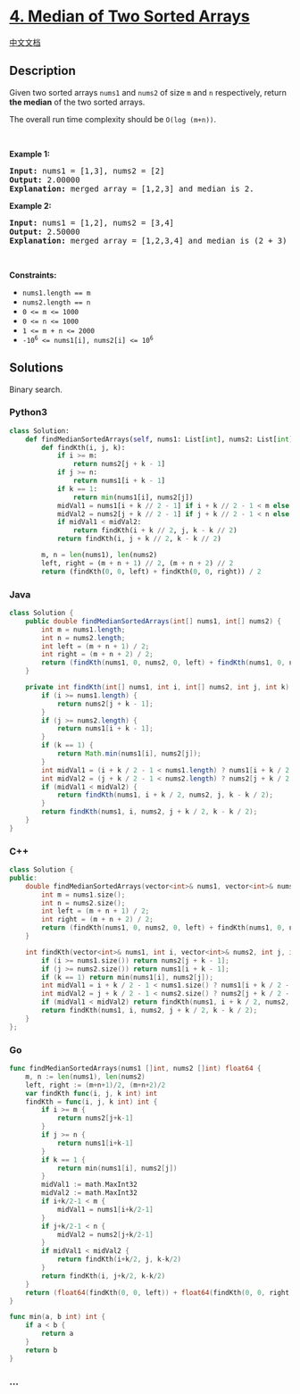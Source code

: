 # [4. Median of Two Sorted Arrays](https://leetcode.com/problems/median-of-two-sorted-arrays)

[中文文档](/solution/0000-0099/0004.Median%20of%20Two%20Sorted%20Arrays/README.md)

## Description

<p>Given two sorted arrays <code>nums1</code> and <code>nums2</code> of size <code>m</code> and <code>n</code> respectively, return <strong>the median</strong> of the two sorted arrays.</p>

<p>The overall run time complexity should be <code>O(log (m+n))</code>.</p>

<p>&nbsp;</p>
<p><strong class="example">Example 1:</strong></p>

<pre>
<strong>Input:</strong> nums1 = [1,3], nums2 = [2]
<strong>Output:</strong> 2.00000
<strong>Explanation:</strong> merged array = [1,2,3] and median is 2.
</pre>

<p><strong class="example">Example 2:</strong></p>

<pre>
<strong>Input:</strong> nums1 = [1,2], nums2 = [3,4]
<strong>Output:</strong> 2.50000
<strong>Explanation:</strong> merged array = [1,2,3,4] and median is (2 + 3) / 2 = 2.5.
</pre>

<p>&nbsp;</p>
<p><strong>Constraints:</strong></p>

<ul>
	<li><code>nums1.length == m</code></li>
	<li><code>nums2.length == n</code></li>
	<li><code>0 &lt;= m &lt;= 1000</code></li>
	<li><code>0 &lt;= n &lt;= 1000</code></li>
	<li><code>1 &lt;= m + n &lt;= 2000</code></li>
	<li><code>-10<sup>6</sup> &lt;= nums1[i], nums2[i] &lt;= 10<sup>6</sup></code></li>
</ul>

## Solutions

Binary search.

<!-- tabs:start -->

### **Python3**

```python
class Solution:
    def findMedianSortedArrays(self, nums1: List[int], nums2: List[int]) -> float:
        def findKth(i, j, k):
            if i >= m:
                return nums2[j + k - 1]
            if j >= n:
                return nums1[i + k - 1]
            if k == 1:
                return min(nums1[i], nums2[j])
            midVal1 = nums1[i + k // 2 - 1] if i + k // 2 - 1 < m else inf
            midVal2 = nums2[j + k // 2 - 1] if j + k // 2 - 1 < n else inf
            if midVal1 < midVal2:
                return findKth(i + k // 2, j, k - k // 2)
            return findKth(i, j + k // 2, k - k // 2)

        m, n = len(nums1), len(nums2)
        left, right = (m + n + 1) // 2, (m + n + 2) // 2
        return (findKth(0, 0, left) + findKth(0, 0, right)) / 2
```

### **Java**

```java
class Solution {
    public double findMedianSortedArrays(int[] nums1, int[] nums2) {
        int m = nums1.length;
        int n = nums2.length;
        int left = (m + n + 1) / 2;
        int right = (m + n + 2) / 2;
        return (findKth(nums1, 0, nums2, 0, left) + findKth(nums1, 0, nums2, 0, right)) / 2.0;
    }

    private int findKth(int[] nums1, int i, int[] nums2, int j, int k) {
        if (i >= nums1.length) {
            return nums2[j + k - 1];
        }
        if (j >= nums2.length) {
            return nums1[i + k - 1];
        }
        if (k == 1) {
            return Math.min(nums1[i], nums2[j]);
        }
        int midVal1 = (i + k / 2 - 1 < nums1.length) ? nums1[i + k / 2 - 1] : Integer.MAX_VALUE;
        int midVal2 = (j + k / 2 - 1 < nums2.length) ? nums2[j + k / 2 - 1] : Integer.MAX_VALUE;
        if (midVal1 < midVal2) {
            return findKth(nums1, i + k / 2, nums2, j, k - k / 2);
        }
        return findKth(nums1, i, nums2, j + k / 2, k - k / 2);
    }
}
```

### **C++**

```cpp
class Solution {
public:
    double findMedianSortedArrays(vector<int>& nums1, vector<int>& nums2) {
        int m = nums1.size();
        int n = nums2.size();
        int left = (m + n + 1) / 2;
        int right = (m + n + 2) / 2;
        return (findKth(nums1, 0, nums2, 0, left) + findKth(nums1, 0, nums2, 0, right)) / 2.0;
    }

    int findKth(vector<int>& nums1, int i, vector<int>& nums2, int j, int k) {
        if (i >= nums1.size()) return nums2[j + k - 1];
        if (j >= nums2.size()) return nums1[i + k - 1];
        if (k == 1) return min(nums1[i], nums2[j]);
        int midVal1 = i + k / 2 - 1 < nums1.size() ? nums1[i + k / 2 - 1] : INT_MAX;
        int midVal2 = j + k / 2 - 1 < nums2.size() ? nums2[j + k / 2 - 1] : INT_MAX;
        if (midVal1 < midVal2) return findKth(nums1, i + k / 2, nums2, j, k - k / 2);
        return findKth(nums1, i, nums2, j + k / 2, k - k / 2);
    }
};
```

### **Go**

```go
func findMedianSortedArrays(nums1 []int, nums2 []int) float64 {
	m, n := len(nums1), len(nums2)
	left, right := (m+n+1)/2, (m+n+2)/2
	var findKth func(i, j, k int) int
	findKth = func(i, j, k int) int {
		if i >= m {
			return nums2[j+k-1]
		}
		if j >= n {
			return nums1[i+k-1]
		}
		if k == 1 {
			return min(nums1[i], nums2[j])
		}
		midVal1 := math.MaxInt32
		midVal2 := math.MaxInt32
		if i+k/2-1 < m {
			midVal1 = nums1[i+k/2-1]
		}
		if j+k/2-1 < n {
			midVal2 = nums2[j+k/2-1]
		}
		if midVal1 < midVal2 {
			return findKth(i+k/2, j, k-k/2)
		}
		return findKth(i, j+k/2, k-k/2)
	}
	return (float64(findKth(0, 0, left)) + float64(findKth(0, 0, right))) / 2.0
}

func min(a, b int) int {
	if a < b {
		return a
	}
	return b
}
```

### **...**

```

```

<!-- tabs:end -->
